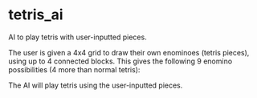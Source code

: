# tetris_ai
AI to play tetris with user-inputted pieces.

The user is given a 4x4 grid to draw their own enominoes (tetris pieces), using up to 4 connected blocks.
This gives the following 9 enomino possibilities (4 more than normal tetris):



The AI will play tetris using the user-inputted pieces.
